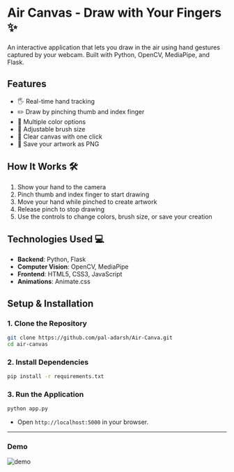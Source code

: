 # Air Canvas - Draw with Your Fingers ✨

An interactive application that lets you draw in the air using hand gestures captured by your webcam. Built with Python, OpenCV, MediaPipe, and Flask.


## Features
- 🖐️ Real-time hand tracking
- ✏️ Draw by pinching thumb and index finger
- 🎨 Multiple color options
- 📏 Adjustable brush size
- 🧹 Clear canvas with one click
- 💾 Save your artwork as PNG

## How It Works 🛠️

1. Show your hand to the camera
2. Pinch thumb and index finger to start drawing
3. Move your hand while pinched to create artwork
4. Release pinch to stop drawing
5. Use the controls to change colors, brush size, or save your creation

## Technologies Used 💻

- **Backend**: Python, Flask
- **Computer Vision**: OpenCV, MediaPipe
- **Frontend**: HTML5, CSS3, JavaScript
- **Animations**: Animate.css

## Setup & Installation

### 1. Clone the Repository
```bash
git clone https://github.com/pal-adarsh/Air-Canva.git
cd air-canvas
```


### **2. Install Dependencies**
```bash
pip install -r requirements.txt
```

### **3. Run the Application**
```bash
python app.py
```
- Open `http://localhost:5000` in your browser.  

---

### Demo 
![demo](https://github.com/user-attachments/assets/18801c38-a8d8-4166-b3b4-151304d41dc9)
